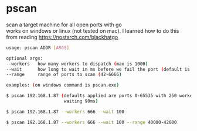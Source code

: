 # pscan
scan a target machine for all open ports with go
<br>
works on windows or linux (not tested on mac). I learned how to do this from reading https://nostarch.com/blackhatgo

```bash
usage: pscan ADDR [ARGS]

optional args:
--workers   how many workers to dispatch (max is 1000)
--wait      how long to wait in ms before we fail the port (default is 90)
--range     range of ports to scan (42-6666)

examples: (on windows command is pscan.exe)

$ pscan 192.168.1.87 (defaults applied are ports 0-65535 with 250 workers
                      waiting 90ms)

$ pscan 192.168.1.87 --workers 666 --wait 100

$ pscan 192.168.1.87 --workers 666 --wait 100 --range 40000-42000
```
